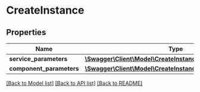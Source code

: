 # CreateInstance

## Properties
Name | Type | Description | Notes
------------ | ------------- | ------------- | -------------
**service_parameters** | [**\Swagger\Client\Model\CreateInstanceServiceParameters**](CreateInstanceServiceParameters.md) |  | 
**component_parameters** | [**\Swagger\Client\Model\CreateInstanceComponentParameters**](CreateInstanceComponentParameters.md) |  | 

[[Back to Model list]](../README.md#documentation-for-models) [[Back to API list]](../README.md#documentation-for-api-endpoints) [[Back to README]](../README.md)


